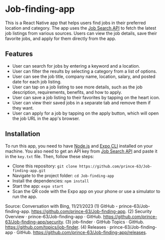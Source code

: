 # Job-finding-app

This is a React Native app that helps users find jobs in their preferred location and category. The app uses the [Job Search API](https://www.jobsearchapi.com/) to fetch the latest job listings from various sources. Users can view the job details, save their favorite jobs, and apply for them directly from the app.

## Features

- User can search for jobs by entering a keyword and a location.
- User can filter the results by selecting a category from a list of options.
- User can see the job title, company name, location, salary, and posted date for each job listing.
- User can tap on a job listing to see more details, such as the job description, requirements, benefits, and how to apply.
- User can save a job listing to their favorites by tapping on the heart icon.
- User can view their saved jobs in a separate tab and remove them if they want.
- User can apply for a job by tapping on the apply button, which will open the job URL in the app's browser.

## Installation

To run this app, you need to have [Node.js](https://nodejs.org/en/) and [Expo CLI](https://docs.expo.dev/) installed on your machine. You also need to get an API key from [Job Search API](https://www.jobsearchapi.com/) and paste it in the `key.txt` file. Then, follow these steps:

- Clone this repository: `git clone https://github.com/prince-63/Job-finding-app.git`
- Navigate to the project folder: `cd Job-finding-app`
- Install the dependencies: `npm install`
- Start the app: `expo start`
- Scan the QR code with the Expo app on your phone or use a simulator to run the app.

Source: Conversation with Bing, 11/21/2023
(1) GitHub - prince-63/Job-finding-app. https://github.com/prince-63/Job-finding-app.
(2) Security Overview · prince-63/Job-finding-app · GitHub. https://github.com/prince-63/Job-finding-app/security.
(3) job-finder · GitHub Topics · GitHub. https://github.com/topics/job-finder.
(4) Releases · prince-63/Job-finding-app · GitHub. https://github.com/prince-63/Job-finding-app/releases.
